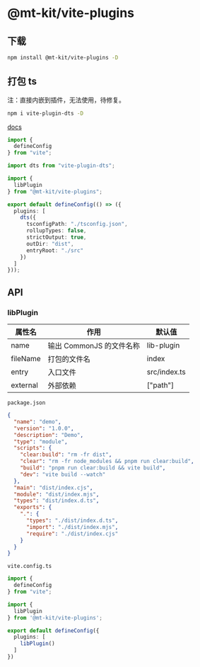 # @mt-kit/vite-plugins

## 下载

```bash
npm install @mt-kit/vite-plugins -D
```

## 打包 ts

注：直接内嵌到插件，无法使用，待修复。

```bash
npm i vite-plugin-dts -D
```

[docs](https://github.com/qmhc/vite-plugin-dts)

```ts
import {
  defineConfig
} from "vite";

import dts from "vite-plugin-dts";

import {
  libPlugin
} from "@mt-kit/vite-plugins";

export default defineConfig(() => ({
  plugins: [
    dts({
      tsconfigPath: "./tsconfig.json",
      rollupTypes: false,
      strictOutput: true,
      outDir: "dist",
      entryRoot: "./src"
    })
  ]
}));

```

## API

### libPlugin

| 属性名 | 作用 | 默认值 |
| --- | --- | --- |
| name | 输出 CommonJS 的文件名称 | lib-plugin |
| fileName | 打包的文件名 | index |
| entry | 入口文件 | src/index.ts |
| external | 外部依赖 | ["path"] |

`package.json`

```json
{
  "name": "demo",
  "version": "1.0.0",
  "description": "Demo",
  "type": "module",
  "scripts": {
    "clear:build": "rm -fr dist",
    "clear": "rm -fr node_modules && pnpm run clear:build",
    "build": "pnpm run clear:build && vite build",
    "dev": "vite build --watch"
  },
  "main": "dist/index.cjs",
  "module": "dist/index.mjs",
  "types": "dist/index.d.ts",
  "exports": {
    ".": {
      "types": "./dist/index.d.ts",
      "import": "./dist/index.mjs",
      "require": "./dist/index.cjs"
    }
  }
}
```

`vite.config.ts`

```ts
import {
  defineConfig
} from "vite";

import {
  libPlugin
} from '@mt-kit/vite-plugins';

export default defineConfig({
  plugins: [
    libPlugin()
  ]
})
```
